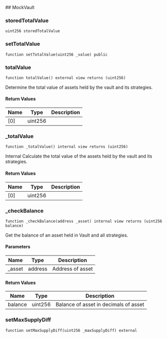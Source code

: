 ﻿﻿## MockVault


### storedTotalValue

```solidity
uint256 storedTotalValue
```

### setTotalValue

```solidity
function setTotalValue(uint256 _value) public
```







### totalValue

```solidity
function totalValue() external view returns (uint256)
```

Determine the total value of assets held by the vault and its
        strategies.




#### Return Values

| Name | Type | Description |
| ---- | ---- | ----------- |
| [0] | uint256 |  |

### _totalValue

```solidity
function _totalValue() internal view returns (uint256)
```



Internal Calculate the total value of the assets held by the
        vault and its strategies.


#### Return Values

| Name | Type | Description |
| ---- | ---- | ----------- |
| [0] | uint256 |  |

### _checkBalance

```solidity
function _checkBalance(address _asset) internal view returns (uint256 balance)
```

Get the balance of an asset held in Vault and all strategies.



#### Parameters

| Name | Type | Description |
| ---- | ---- | ----------- |
| _asset | address | Address of asset |

#### Return Values

| Name | Type | Description |
| ---- | ---- | ----------- |
| balance | uint256 | Balance of asset in decimals of asset |

### setMaxSupplyDiff

```solidity
function setMaxSupplyDiff(uint256 _maxSupplyDiff) external
```







